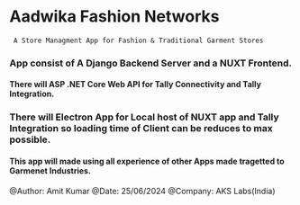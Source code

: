# Aadwika Fashion Networks 

     A Store Managment App for Fashion & Traditional Garment Stores
### App consist of A Django Backend Server and a NUXT Frontend. 
#### There will ASP .NET Core Web API for Tally Connectivity and Tally Integration.
### There will Electron App  for Local host of NUXT app and Tally Integration so loading time of Client can be reduces to max possible.

#### This app will made using all experience of other Apps made tragetted to Garmenet Industries.

@Author: Amit Kumar
@Date: 25/06/2024
@Company: AKS Labs(India)
